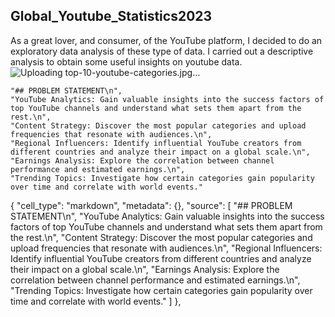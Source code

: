 ## Global_Youtube_Statistics2023
As a great lover, and consumer, of the YouTube platform, I decided to do an exploratory data analysis of these type of data. I carried out a descriptive analysis to obtain some useful insights on youtube data. 
![Uploading top-10-youtube-categories.jpg…]()


    "## PROBLEM STATEMENT\n",
    "YouTube Analytics: Gain valuable insights into the success factors of top YouTube channels and understand what sets them apart from the rest.\n",
    "Content Strategy: Discover the most popular categories and upload frequencies that resonate with audiences.\n",
    "Regional Influencers: Identify influential YouTube creators from different countries and analyze their impact on a global scale.\n",
    "Earnings Analysis: Explore the correlation between channel performance and estimated earnings.\n",
    "Trending Topics: Investigate how certain categories gain popularity over time and correlate with world events."
 
{
   "cell_type": "markdown",
   "metadata": {},
   "source": [
    "## PROBLEM STATEMENT\n",
    "YouTube Analytics: Gain valuable insights into the success factors of top YouTube channels and understand what sets them apart from the rest.\n",
    "Content Strategy: Discover the most popular categories and upload frequencies that resonate with audiences.\n",
    "Regional Influencers: Identify influential YouTube creators from different countries and analyze their impact on a global scale.\n",
    "Earnings Analysis: Explore the correlation between channel performance and estimated earnings.\n",
    "Trending Topics: Investigate how certain categories gain popularity over time and correlate with world events."
   ]
  },
